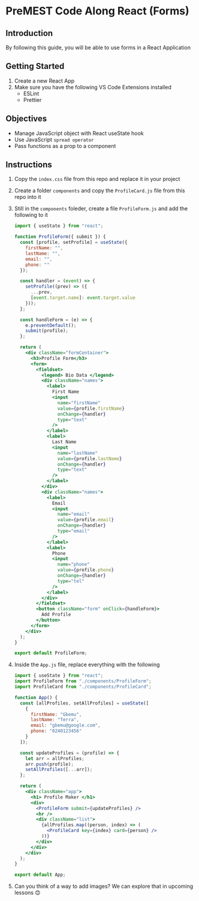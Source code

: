 # PreMEST Code Along React (Forms)

## Introduction

By following this guide, you will be able to use forms in a React Application

## Getting Started

1. Create a new React App
2. Make sure you have the following VS Code Extensions installed
   - ESLint
   - Prettier

## Objectives

- Manage JavaScript object with React useState hook
- Use JavaScript `spread operator`
- Pass functions as a prop to a component

## Instructions

1. Copy the `index.css` file from this repo and replace it in your project
2. Create a folder `components` and copy the `ProfileCard.js` file from this repo into it
3. Still in the `components` foleder, create a file `ProfileForm.js` and add the following to it

   ```jsx
   import { useState } from "react";

   function ProfileForm({ submit }) {
     const [profile, setProfile] = useState({
       firstName: "",
       lastName: "",
       email: "",
       phone: ""
     });

     const handler = (event) => {
       setProfile((prev) => ({
         ...prev,
         [event.target.name]: event.target.value
       }));
     };

     const handleForm = (e) => {
       e.preventDefault();
       submit(profile);
     };

     return (
       <div className="formContainer">
         <h3>Profile Form</h3>
         <form>
           <fieldset>
             <legend> Bio Data </legend>
             <div className="names">
               <label>
                 First Name
                 <input
                   name="firstName"
                   value={profile.firstName}
                   onChange={handler}
                   type="text"
                 />
               </label>
               <label>
                 Last Name
                 <input
                   name="lastName"
                   value={profile.lastName}
                   onChange={handler}
                   type="text"
                 />
               </label>
             </div>
             <div className="names">
               <label>
                 Email
                 <input
                   name="email"
                   value={profile.email}
                   onChange={handler}
                   type="email"
                 />
               </label>
               <label>
                 Phone
                 <input
                   name="phone"
                   value={profile.phone}
                   onChange={handler}
                   type="tel"
                 />
               </label>
             </div>
           </fieldset>
           <button className="form" onClick={handleForm}>
             Add Profile
           </button>
         </form>
       </div>
     );
   }

   export default ProfileForm;
   ```

4. Inside the `App.js` file, replace everything with the following

   ```jsx
   import { useState } from "react";
   import ProfileForm from "./components/ProfileForm";
   import ProfileCard from "./components/ProfileCard";

   function App() {
     const [allProfiles, setAllProfiles] = useState([
       {
         firstName: "Gbemu",
         lastName: "Terra",
         email: "gbemu@google.com",
         phone: "0240123456"
       }
     ]);

     const updateProfiles = (profile) => {
       let arr = allProfiles;
       arr.push(profile);
       setAllProfiles([...arr]);
     };

     return (
       <div className="app">
         <h1> Profile Maker </h1>
         <div>
           <ProfileForm submit={updateProfiles} />
           <hr />
           <div className="list">
             {allProfiles.map((person, index) => (
               <ProfileCard key={index} card={person} />
             ))}
           </div>
         </div>
       </div>
     );
   }

   export default App;
   ```

5. Can you think of a way to add images? We can explore that in upcoming lessons 😊
